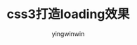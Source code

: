 ---
slug: 使用css3做一个loading效果
title: css3打造loading效果
author: yingwinwin
author_title: 前端开发
author_url: https://github.com/yingwinwin
author_image_url: https://avatars.githubusercontent.com/u/55273635?s=60&v=4
tags: [css3, loading]
---